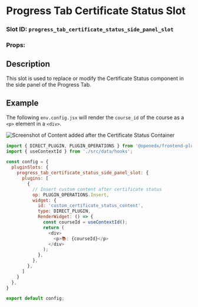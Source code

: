 # Progress Tab Certificate Status Slot

### Slot ID: `progress_tab_certificate_status_side_panel_slot`
### Props:

## Description

This slot is used to replace or modify the Certificate Status component in the
side panel of the Progress Tab.

## Example

The following `env.config.jsx` will render the `course_id` of the course as a `<p>` element in a `<div>`.

![Screenshot of Content added after the Certificate Status Container](./images/progress_tab_certificate_status_slot.png)

```js
import { DIRECT_PLUGIN, PLUGIN_OPERATIONS } from '@openedx/frontend-plugin-framework';
import { useContextId } from './src/data/hooks';

const config = {
  pluginSlots: {
    progress_tab_certificate_status_side_panel_slot: {
      plugins: [
        {
          // Insert custom content after certificate status
          op: PLUGIN_OPERATIONS.Insert,
          widget: {
            id: 'custom_certificate_status_content',
            type: DIRECT_PLUGIN,
            RenderWidget: () => {
              const courseId = useContextId();
              return (
                <div>
                  <p>📚: {courseId}</p>
                </div>
              );
            },
          },
        },
      ]
    }
  },
}

export default config;
```
